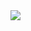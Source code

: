 <img src="https://res.cloudinary.com/dq8fpb695/image/upload/v1734532039/vscode/uxcjq0kwg5linmldohnv.png"  />
